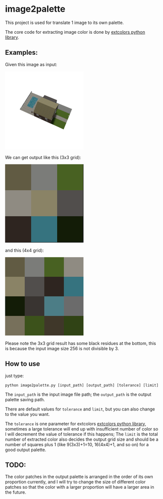 # image2palette

This project is used for translate 1 image to its
own palette.

The core code for extracting image color is done by [extcolors python library](https://github.com/CairX/extract-colors-py).

## Examples:
Given this image as input:

<img src='./0001.png'/>

We can get output like this (3x3 grid):

<img src='./output_9.png'/>


and this (4x4 grid):

<img src='./output_16.png'/>

Please note the 3x3 grid result has some black residues at the bottom, this is because the input image size 256 is not divisible by 3.

## How to use
just type:

```
python image2palette.py [input_path] [output_path] [tolerance] [limit]
```

The `input_path` is the input image file path; the `output_path` is the output palette saving path.

There are default values for `tolerance` and `limit`, but you can also change to the value you want. 

The `tolerance` is one parameter for extcolors [extcolors python library](https://github.com/CairX/extract-colors-py), sometimes a large tolerance will end up with insufficient number of color so I will decrement the value of tolerance if this happens; The `limit` is the total number of extracted color also decides the output grid size and should be a number of squares plus 1 (like 9(3x3)+1=10, 16(4x4)+1, and so on) for a good output palette.

## TODO:
The color patches in the output palette is arranged in the order of its own proportion currently, and I will try to change the size of different color patches so that the color with a larger proportion will have a larger area in the future.
